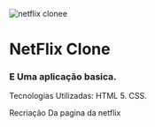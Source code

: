 ![netflix clonee](https://user-images.githubusercontent.com/49276851/131412999-745f5adf-9483-4fc9-9395-189d6b375415.png)

<h1>NetFlix Clone</h1>

<h3> E Uma aplicação basica.</h3>

Tecnologias Utilizadas:
HTML 5.
CSS.

Recriação Da pagina da netflix

